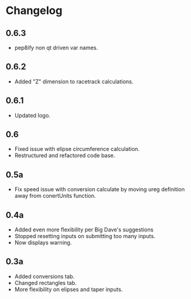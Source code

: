 # Changelog

## 0.6.3
* pep8ify non qt driven var names.

## 0.6.2
* Added "Z" dimension to racetrack calculations.

## 0.6.1
* Updated logo.

## 0.6
* Fixed issue with elipse circumference calculation.
* Restructured and refactored code base.

## 0.5a
* Fix speed issue with conversion calculate by moving ureg definition away 
from conertUnits function.

## 0.4a
* Added even more flexibility per Big Dave's suggestions
* Stopped resetting inputs on submitting too many inputs.
* Now displays warning. 

## 0.3a
* Added conversions tab.
* Changed rectangles tab.
* More flexibility on elipses and taper inputs.
